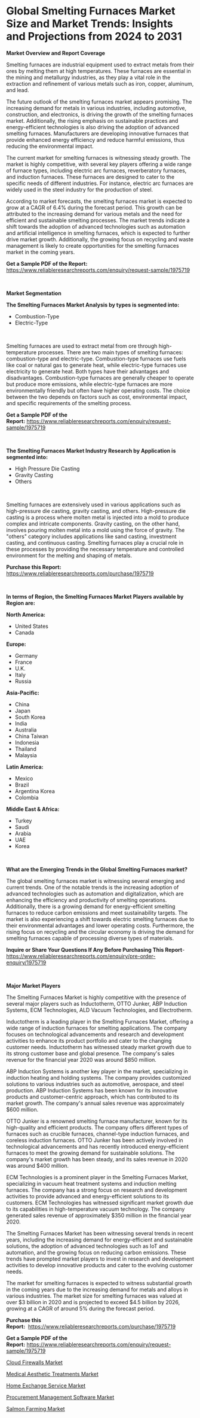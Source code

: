 <p><h1>Global Smelting Furnaces Market Size and Market Trends: Insights and Projections from 2024 to 2031</h1></p><p><strong>Market Overview and Report Coverage</strong></p>
<p><p>Smelting furnaces are industrial equipment used to extract metals from their ores by melting them at high temperatures. These furnaces are essential in the mining and metallurgy industries, as they play a vital role in the extraction and refinement of various metals such as iron, copper, aluminum, and lead.</p><p>The future outlook of the smelting furnaces market appears promising. The increasing demand for metals in various industries, including automotive, construction, and electronics, is driving the growth of the smelting furnaces market. Additionally, the rising emphasis on sustainable practices and energy-efficient technologies is also driving the adoption of advanced smelting furnaces. Manufacturers are developing innovative furnaces that provide enhanced energy efficiency and reduce harmful emissions, thus reducing the environmental impact.</p><p>The current market for smelting furnaces is witnessing steady growth. The market is highly competitive, with several key players offering a wide range of furnace types, including electric arc furnaces, reverberatory furnaces, and induction furnaces. These furnaces are designed to cater to the specific needs of different industries. For instance, electric arc furnaces are widely used in the steel industry for the production of steel.</p><p>According to market forecasts, the smelting furnaces market is expected to grow at a CAGR of 6.4% during the forecast period. This growth can be attributed to the increasing demand for various metals and the need for efficient and sustainable smelting processes. The market trends indicate a shift towards the adoption of advanced technologies such as automation and artificial intelligence in smelting furnaces, which is expected to further drive market growth. Additionally, the growing focus on recycling and waste management is likely to create opportunities for the smelting furnaces market in the coming years.</p></p>
<p><strong>Get a Sample PDF of the Report:</strong> <a href="https://www.reliableresearchreports.com/enquiry/request-sample/1975719">https://www.reliableresearchreports.com/enquiry/request-sample/1975719</a></p>
<p>&nbsp;</p>
<p><strong>Market Segmentation</strong></p>
<p><strong>The Smelting Furnaces Market Analysis by types is segmented into:</strong></p>
<p><ul><li>Combustion-Type</li><li>Electric-Type</li></ul></p>
<p>&nbsp;</p>
<p><p>Smelting furnaces are used to extract metal from ore through high-temperature processes. There are two main types of smelting furnaces: combustion-type and electric-type. Combustion-type furnaces use fuels like coal or natural gas to generate heat, while electric-type furnaces use electricity to generate heat. Both types have their advantages and disadvantages. Combustion-type furnaces are generally cheaper to operate but produce more emissions, while electric-type furnaces are more environmentally friendly but often have higher operating costs. The choice between the two depends on factors such as cost, environmental impact, and specific requirements of the smelting process.</p></p>
<p><strong>Get a Sample PDF of the Report:</strong>&nbsp;<a href="https://www.reliableresearchreports.com/enquiry/request-sample/1975719">https://www.reliableresearchreports.com/enquiry/request-sample/1975719</a></p>
<p>&nbsp;</p>
<p><strong>The Smelting Furnaces Market Industry Research by Application is segmented into:</strong></p>
<p><ul><li>High Pressure Die Casting</li><li>Gravity Casting</li><li>Others</li></ul></p>
<p>&nbsp;</p>
<p><p>Smelting furnaces are extensively used in various applications such as high-pressure die casting, gravity casting, and others. High-pressure die casting is a process where molten metal is injected into a mold to produce complex and intricate components. Gravity casting, on the other hand, involves pouring molten metal into a mold using the force of gravity. The "others" category includes applications like sand casting, investment casting, and continuous casting. Smelting furnaces play a crucial role in these processes by providing the necessary temperature and controlled environment for the melting and shaping of metals.</p></p>
<p><strong>Purchase this Report:</strong>&nbsp; <a href="https://www.reliableresearchreports.com/purchase/1975719">https://www.reliableresearchreports.com/purchase/1975719</a></p>
<p>&nbsp;</p>
<p><strong>In terms of Region, the Smelting Furnaces Market Players available by Region are:</strong></p>
<p>
    <p> <strong> North America: </strong>
        <ul>
            <li>United States</li>
            <li>Canada</li>
        </ul>
        </p> 
    <p> <strong> Europe: </strong>
        <ul>
            <li>Germany</li>
            <li>France</li>
            <li>U.K.</li>
            <li>Italy</li>
            <li>Russia</li>
        </ul>
        </p> 
    <p> <strong> Asia-Pacific: </strong>
        <ul>
            <li>China</li>
            <li>Japan</li>
            <li>South Korea</li>
            <li>India</li>
            <li>Australia</li>
            <li>China Taiwan</li>
            <li>Indonesia</li>
            <li>Thailand</li>
            <li>Malaysia</li>
        </ul>
        </p> 
    <p> <strong> Latin America: </strong>
        <ul>
            <li>Mexico</li>
            <li>Brazil</li>
            <li>Argentina Korea</li>
            <li>Colombia</li>
        </ul>
        </p> 
    <p> <strong> Middle East & Africa: </strong>
        <ul>
            <li>Turkey</li>
            <li>Saudi</li>
            <li>Arabia</li>
            <li>UAE</li>
            <li>Korea</li>
        </ul>
    </p>
    </p>
<p>&nbsp;</p>
<p><strong>What are the Emerging Trends in the Global Smelting Furnaces market?</strong></p>
<p><p>The global smelting furnaces market is witnessing several emerging and current trends. One of the notable trends is the increasing adoption of advanced technologies such as automation and digitalization, which are enhancing the efficiency and productivity of smelting operations. Additionally, there is a growing demand for energy-efficient smelting furnaces to reduce carbon emissions and meet sustainability targets. The market is also experiencing a shift towards electric smelting furnaces due to their environmental advantages and lower operating costs. Furthermore, the rising focus on recycling and the circular economy is driving the demand for smelting furnaces capable of processing diverse types of materials.</p></p>
<p><strong>Inquire or Share Your Questions If Any Before Purchasing This Report</strong>- <a href="https://www.reliableresearchreports.com/enquiry/pre-order-enquiry/1975719">https://www.reliableresearchreports.com/enquiry/pre-order-enquiry/1975719</a></p>
<p>&nbsp;</p>
<p><strong>Major Market Players</strong></p>
<p><p>The Smelting Furnaces Market is highly competitive with the presence of several major players such as Inductotherm, OTTO Junker, ABP Induction Systems, ECM Technologies, ALD Vacuum Technologies, and Electrotherm.</p><p>Inductotherm is a leading player in the Smelting Furnaces Market, offering a wide range of induction furnaces for smelting applications. The company focuses on technological advancements and research and development activities to enhance its product portfolio and cater to the changing customer needs. Inductotherm has witnessed steady market growth due to its strong customer base and global presence. The company's sales revenue for the financial year 2020 was around $850 million.</p><p>ABP Induction Systems is another key player in the market, specializing in induction heating and holding systems. The company provides customized solutions to various industries such as automotive, aerospace, and steel production. ABP Induction Systems has been known for its innovative products and customer-centric approach, which has contributed to its market growth. The company's annual sales revenue was approximately $600 million.</p><p>OTTO Junker is a renowned smelting furnace manufacturer, known for its high-quality and efficient products. The company offers different types of furnaces such as crucible furnaces, channel-type induction furnaces, and coreless induction furnaces. OTTO Junker has been actively involved in technological advancements and has recently introduced energy-efficient furnaces to meet the growing demand for sustainable solutions. The company's market growth has been steady, and its sales revenue in 2020 was around $400 million.</p><p>ECM Technologies is a prominent player in the Smelting Furnaces Market, specializing in vacuum heat treatment systems and induction melting furnaces. The company has a strong focus on research and development activities to provide advanced and energy-efficient solutions to its customers. ECM Technologies has witnessed significant market growth due to its capabilities in high-temperature vacuum technology. The company generated sales revenue of approximately $350 million in the financial year 2020.</p><p>The Smelting Furnaces Market has been witnessing several trends in recent years, including the increasing demand for energy-efficient and sustainable solutions, the adoption of advanced technologies such as IoT and automation, and the growing focus on reducing carbon emissions. These trends have prompted market players to invest in research and development activities to develop innovative products and cater to the evolving customer needs.</p><p>The market for smelting furnaces is expected to witness substantial growth in the coming years due to the increasing demand for metals and alloys in various industries. The market size for smelting furnaces was valued at over $3 billion in 2020 and is projected to exceed $4.5 billion by 2026, growing at a CAGR of around 5% during the forecast period.</p></p>
<p><strong>Purchase this Report:</strong>&nbsp;&nbsp;<a href="https://www.reliableresearchreports.com/purchase/1975719">https://www.reliableresearchreports.com/purchase/1975719</a></p>
<p></p>
<p><strong>Get a Sample PDF of the Report:</strong>&nbsp;<a href="https://www.reliableresearchreports.com/enquiry/request-sample/1975719">https://www.reliableresearchreports.com/enquiry/request-sample/1975719</a></p>
<p><p><a href="https://medium.com/@shivangi.reportprime/cloud-firewalls-market-insight-market-trends-growth-forecasted-from-2023-to-2030-5d1f4158463a">Cloud Firewalls Market</a></p><p><a href="https://medium.com/@shivangi.reportprime/medical-aesthetic-treatments-market-outlook-industry-overview-and-forecast-2023-to-2030-a199fffadc45">Medical Aesthetic Treatments Market</a></p><p><a href="https://medium.com/@shivangi.reportprime/analyzing-home-exchange-service-market-global-industry-perspective-and-forecast-2023-to-2030-381eb12e93ef">Home Exchange Service Market</a></p><p><a href="https://medium.com/@shivangi.reportprime/procurement-management-software-market-trends-and-market-analysis-forecasted-for-period-2023-2030-d0e2ba7a988c">Procurement Management Software Market</a></p><p><a href="https://medium.com/@shivangi.reportprime/salmon-farming-market-share-evolution-and-market-growth-trends-2023-2030-27baf035f3ab">Salmon Farming Market</a></p></p>